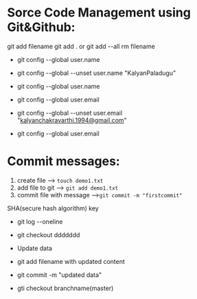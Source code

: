 Sorce Code Management using Git&Github:
=======================================

git add filename
git add . or git add --all
rm filename

+ git config --global user.name
+ git config --global --unset user.name "KalyanPaladugu"
+ git config --global user.name

+ git config --global user.email

+ git config --global --unset user.email "kalyanchakravarthi.1994@gmail.com"

+ git config --global user.email


Commit messages:
================
 1. create file --> `touch demo1.txt`
 2. add file to git --> `git add demo1.txt`
 3. commit file with message -->`git commit -m "firstcommit"`

SHA(secure hash algorithm) key
+ git log --oneline
+ git checkout ddddddd
+ Update data
+ git add filename with updated content
+ git commit -m "updated data"


+ gti checkout branchname(master)



